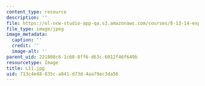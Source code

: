 ```yaml
---
content_type: resource
description: ''
file: https://ol-ocw-studio-app-qa.s3.amazonaws.com/courses/8-13-14-experimental-physics-i-ii-junior-lab-fall-2016-spring-2017/713c4e48835ca041d73d4aa79ec3da56_L11.jpg
file_type: image/jpeg
image_metadata:
  caption: ''
  credit: ''
  image-alt: ''
parent_uid: 221808c6-1c60-8ff6-d63c-6012f46f649b
resourcetype: Image
title: L11.jpg
uid: 713c4e48-835c-a041-d73d-4aa79ec3da56
---
```

